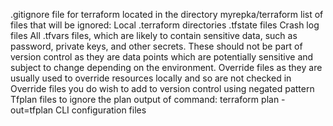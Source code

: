 .gitignore file for terraform located in the directory myrepka/terraform list of files that will be ignored: Local .terraform directories .tfstate files Crash log files All .tfvars files, which are likely to contain sensitive data, such as password, private keys, and other secrets. These should not be part of version control as they are data points which are potentially sensitive and subject to change depending on the environment. Override files as they are usually used to override resources locally and so are not checked in Override files you do wish to add to version control using negated pattern Tfplan files to ignore the plan output of command: terraform plan -out=tfplan CLI configuration files
